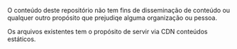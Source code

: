 O conteúdo deste repositório não tem fins de disseminação de conteúdo ou qualquer outro propósito que prejudiqe alguma organização ou pessoa.

Os arquivos existentes tem o propósito de servir via CDN conteúdos estáticos.